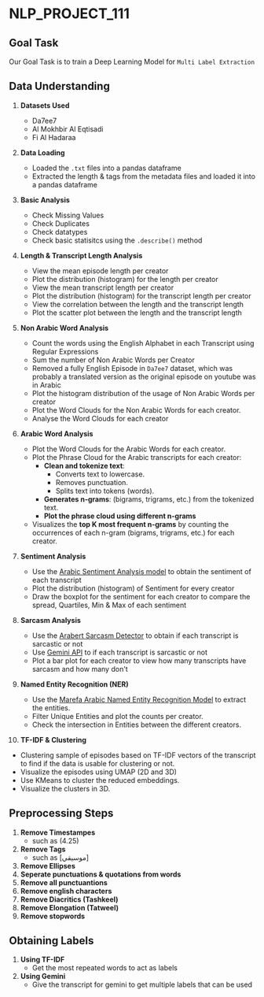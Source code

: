 # NLP_PROJECT_111
## Goal Task

Our Goal Task is to train a Deep Learning Model for `Multi Label Extraction`

## Data Understanding

1. **Datasets Used**
   - Da7ee7
   - Al Mokhbir Al Eqtisadi
   - Fi Al Hadaraa
2. **Data Loading**
   - Loaded the `.txt` files into a pandas dataframe
   - Extracted the length & tags from the metadata files and loaded it into a pandas dataframe

3. **Basic Analysis**
   - Check Missing Values 
   - Check Duplicates
   - Check datatypes
   - Check basic statisitcs using the `.describe()` method

3. **Length & Transcript Length Analysis**
   - View the mean episode length per creator
   - Plot the distribution (histogram) for the length per creator
   - View the mean transcript length per creator
   - Plot the distribution (histogram) for the transcript length per creator
   - View the correlation between the length and the transcript length
   - Plot the scatter plot between the length and the transcript length

4. **Non Arabic Word Analysis**
   - Count the words using the English Alphabet in each Transcript using Regular Expressions
   - Sum the number of Non Arabic Words per Creator
   - Removed a fully English Episode in `Da7ee7` dataset, which was probably a translated version as the original episode on youtube was in Arabic
   - Plot the histogram distribution of the usage of Non Arabic Words per creator
   - Plot the Word Clouds for the Non Arabic Words for each creator.
   - Analyse the Word Clouds for each creator

5. **Arabic Word Analysis**
   - Plot the Word Clouds for the Arabic Words for each creator.
   - Plot the Phrase Cloud for the Arabic transcripts for each creator:
     - **Clean and tokenize text**:
       - Converts text to lowercase.
       - Removes punctuation.
       - Splits text into tokens (words).
     - **Generates n-grams**: (bigrams, trigrams, etc.) from the tokenized text.
     - **Plot the phrase cloud using different n-grams**
   - Visualizes the **top K most frequent n-grams** by counting the occurrences of each n-gram (bigrams, trigrams, etc.) for each creator.

6. **Sentiment Analysis**
   - Use the [Arabic Sentiment Analysis model](https://huggingface.co/Walid-Ahmed/arabic-sentiment-model) to obtain the sentiment of each transcript
   - Plot the distribution (histogram) of Sentiment for every creator
   - Draw the boxplot for the sentiment for each creator to compare the spread, Quartiles, Min & Max of each sentiment

7. **Sarcasm Analysis**
   - Use the [Arabert Sarcasm Detector](https://huggingface.co/MohamedGalal/arabert-sarcasm-detector) to obtain if each transcript is sarcastic or not
   - Use [Gemini API](https://deepmind.google/technologies/gemini/flash/) to if each transcript is sarcastic or not
   - Plot a bar plot for each creator to view how many transcripts have sarcasm and how many don't

8. **Named Entity Recognition (NER)**
   - Use the [Marefa Arabic Named Entity Recognition Model](https://huggingface.co/marefa-nlp/marefa-ner) to extract the entities.
   - Filter Unique Entities and plot the counts per creator.
   - Check the intersection in Entities between the different creators.

9.  **TF-IDF & Clustering**
   - Clustering sample of episodes based on TF-IDF vectors of the transcript to find if the data is usable for clustering or not.
   - Visualize the episodes using UMAP (2D and 3D)
   - Use KMeans to cluster the reduced embeddings.
   - Visualize the clusters in 3D.



## Preprocessing Steps

1. **Remove Timestampes**
   - such as (4.25)
2. **Remove Tags**
   - such as [موسيقي]
3. **Remove Ellipses**
4. **Seperate punctuations & quotations from words**
5. **Remove all punctuantions**
6. **Remove english characters**
7. **Remove Diacritics (Tashkeel)**
8. **Remove Elongation (Tatweel)**
9. **Remove stopwords**

## Obtaining Labels
1. **Using TF-IDF**
   - Get the most repeated words to act as labels
2. **Using Gemini**
   - Give the transcript for gemini to get multiple labels that can be used